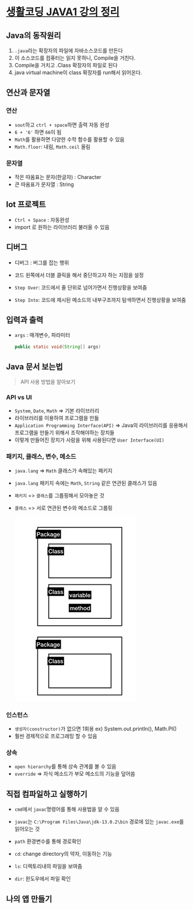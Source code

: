 # [생활코딩 JAVA1 강의 정리](https://opentutorials.org/course/3930)

## Java의 동작원리

1. `.java`라는 확장자의 파일에 자바소스코드를 만든다
2. 이 소스코드를 컴퓨터는 읽지 못하니, Compile을 거친다.
3. Compile을 거치고 .Class 확장자의 파일로 된다
4. java virtual machine이 class 확장자를 run해서 읽어온다.



## 연산과 문자열

### 연산

* `sout`하고 `ctrl + space`하면 출력 자동 완성
* `6 + '6'` 하면 `66`이 됨
* `Math`를 활용하면 다양한 수학 함수를 활용할 수 있음
* `Math.floor`: 내림, `Math.ceil` 올림

### 문자열

* 작은 따옴표는 문자(한글자) : Character
* 큰 따옴표가 문자열 : String



## Iot 프로젝트

* `Ctrl + Space` : 자동완성
* import 로 원하는 라이브러리 불러올 수 있음



## 디버그

* 디버그 : 버그를 잡는 행위
* 코드 왼쪽에서 더블 클릭을 해서 중단하고자 하는 지점을 설정

* `Step Over`: 코드에서 줄 단위로 넘어가면서 진행상황을 보여줌
* `Step Into`: 코드에 제시된 메소드의 내부구조까지 탐색하면서 진행상황을 보여줌



## 입력과 출력

* `args` : 매개변수, 파라미터

  ```java
  public static void(String[] args)
  ```



## Java 문서 보는법

> API 사용 방법을 알아보기

### API vs UI

* `System`, `Date`, `Math` => 기본 라이브러리
* 라이브러리를 이용하여 프로그램을 만듦
* `Application Programming Interface(API)` => Java의 라이브러리를 응용해서 프로그램을 만들기 위해서 조작해야하는 장치들
* 이렇게 만들어진 장치가 사람을 위해 사용된다면 `User Interface(UI)`



### 패키지, 클래스, 변수, 메소드

* `java.lang` => `Math` 클래스가 속해있는 패키지

* `java.lang` 패키지 속에는 `Math`, `String` 같은 연관된 클래스가 있음

* `패키지` => `클래스`를 그룹핑해서 모아놓은 것

* `클래스` => 서로 연관된 변수와 메소드로 그룹핑

  ![image-20200806174305435](./pacakage.png)



### 인스턴스

* `생성자(constructor)`가 없으면 1회용 ex) System.out.println(), Math.PI()
* 훨씬 경제적으로 프로그래밍 할 수 있음



### 상속

* `open hierarchy`를 통해 상속 관계를 볼 수 있음
* `override` => 자식 메소드가 부모 메소드의 기능을 덮어씀

## 직접 컴파일하고 실행하기

* `cmd`에서 `javac`명령어를 통해 사용법을 알 수 있음

* `javac`는 `C:\Program Files\Java\jdk-13.0.2\bin` 경로에 있는 `javac.exe`를 읽어오는 것

* `path` 환경변수를 통해 경로확인

* `cd`: change directory의 약자, 이동하는 기능

* `ls`: 디렉토리내의 파일을 보여줌

* `dir`: 윈도우에서 파일 확인

  



## 나의 앱 만들기

